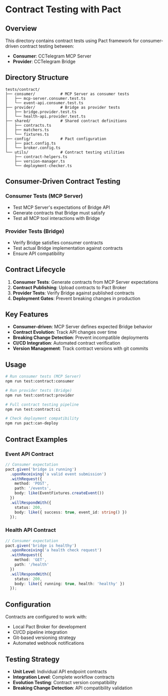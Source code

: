 # Contract Testing with Pact

## Overview

This directory contains contract tests using Pact framework for consumer-driven contract testing between:

- **Consumer**: CCTelegram MCP Server
- **Provider**: CCTelegram Bridge

## Directory Structure

```
tests/contract/
├── consumer/           # MCP Server as consumer tests
│   ├── mcp-server.consumer.test.ts
│   └── event-api.consumer.test.ts
├── provider/           # Bridge as provider tests
│   ├── bridge.provider.test.ts
│   └── health-api.provider.test.ts
├── shared/             # Shared contract definitions
│   ├── contracts.ts
│   ├── matchers.ts
│   └── fixtures.ts
├── config/             # Pact configuration
│   ├── pact.config.ts
│   └── broker.config.ts
└── utils/              # Contract testing utilities
    ├── contract-helpers.ts
    ├── version-manager.ts
    └── deployment-checker.ts
```

## Consumer-Driven Contract Testing

### Consumer Tests (MCP Server)
- Test MCP Server's expectations of Bridge API
- Generate contracts that Bridge must satisfy
- Test all MCP tool interactions with Bridge

### Provider Tests (Bridge)
- Verify Bridge satisfies consumer contracts
- Test actual Bridge implementation against contracts
- Ensure API compatibility

## Contract Lifecycle

1. **Consumer Tests**: Generate contracts from MCP Server expectations
2. **Contract Publishing**: Upload contracts to Pact Broker
3. **Provider Tests**: Verify Bridge against published contracts
4. **Deployment Gates**: Prevent breaking changes in production

## Key Features

- **Consumer-driven**: MCP Server defines expected Bridge behavior
- **Contract Evolution**: Track API changes over time
- **Breaking Change Detection**: Prevent incompatible deployments
- **CI/CD Integration**: Automated contract verification
- **Version Management**: Track contract versions with git commits

## Usage

```bash
# Run consumer tests (MCP Server)
npm run test:contract:consumer

# Run provider tests (Bridge)
npm run test:contract:provider

# Full contract testing pipeline
npm run test:contract:ci

# Check deployment compatibility
npm run pact:can-deploy
```

## Contract Examples

### Event API Contract
```typescript
// Consumer expectation
pact.given('bridge is running')
  .uponReceiving('a valid event submission')
  .withRequest({
    method: 'POST',
    path: '/events',
    body: like(EventFixtures.createEvent())
  })
  .willRespondWith({
    status: 200,
    body: like({ success: true, event_id: string() })
  });
```

### Health API Contract
```typescript
// Consumer expectation
pact.given('bridge is healthy')
  .uponReceiving('a health check request')
  .withRequest({
    method: 'GET',
    path: '/health'
  })
  .willRespondWith({
    status: 200,
    body: like({ running: true, health: 'healthy' })
  });
```

## Configuration

Contracts are configured to work with:
- Local Pact Broker for development
- CI/CD pipeline integration
- Git-based versioning strategy
- Automated webhook notifications

## Testing Strategy

- **Unit Level**: Individual API endpoint contracts
- **Integration Level**: Complete workflow contracts
- **Evolution Testing**: Contract version compatibility
- **Breaking Change Detection**: API compatibility validation